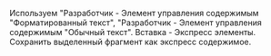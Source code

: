 Используем "Разработчик - Элемент управления содержимым "Форматированный текст", "Разработчик - Элемент управления содержимым "Обычный текст".
Вставка - Экспресс элементы. Сохранить выделенный фрагмент как экспресс содержимое.
